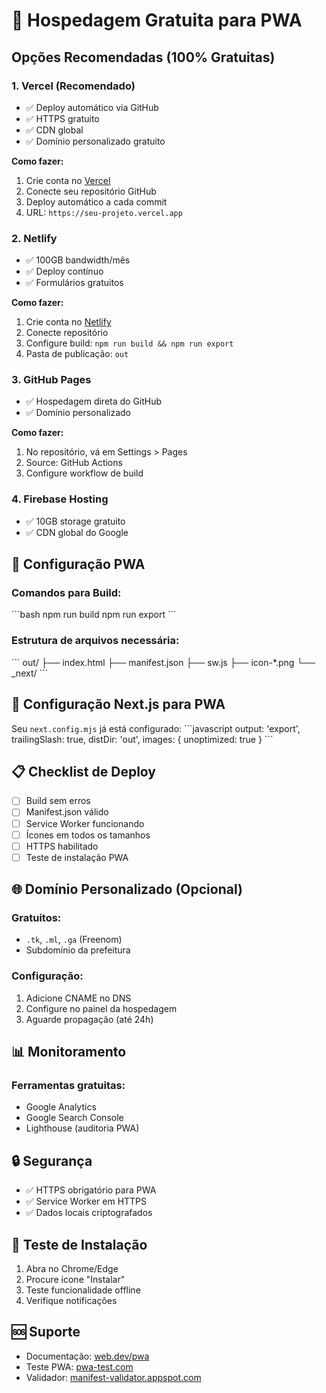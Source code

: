 # 🚀 Hospedagem Gratuita para PWA

## Opções Recomendadas (100% Gratuitas)

### 1. **Vercel** (Recomendado)
- ✅ Deploy automático via GitHub
- ✅ HTTPS gratuito
- ✅ CDN global
- ✅ Domínio personalizado gratuito

**Como fazer:**
1. Crie conta no [Vercel](https://vercel.com)
2. Conecte seu repositório GitHub
3. Deploy automático a cada commit
4. URL: `https://seu-projeto.vercel.app`

### 2. **Netlify**
- ✅ 100GB bandwidth/mês
- ✅ Deploy contínuo
- ✅ Formulários gratuitos

**Como fazer:**
1. Crie conta no [Netlify](https://netlify.com)
2. Conecte repositório
3. Configure build: `npm run build && npm run export`
4. Pasta de publicação: `out`

### 3. **GitHub Pages**
- ✅ Hospedagem direta do GitHub
- ✅ Domínio personalizado

**Como fazer:**
1. No repositório, vá em Settings > Pages
2. Source: GitHub Actions
3. Configure workflow de build

### 4. **Firebase Hosting**
- ✅ 10GB storage gratuito
- ✅ CDN global do Google

## 📱 Configuração PWA

### Comandos para Build:
\`\`\`bash
npm run build
npm run export
\`\`\`

### Estrutura de arquivos necessária:
\`\`\`
out/
├── index.html
├── manifest.json
├── sw.js
├── icon-*.png
└── _next/
\`\`\`

## 🔧 Configuração Next.js para PWA

Seu `next.config.mjs` já está configurado:
\`\`\`javascript
output: 'export',
trailingSlash: true,
distDir: 'out',
images: { unoptimized: true }
\`\`\`

## 📋 Checklist de Deploy

- [ ] Build sem erros
- [ ] Manifest.json válido
- [ ] Service Worker funcionando
- [ ] Ícones em todos os tamanhos
- [ ] HTTPS habilitado
- [ ] Teste de instalação PWA

## 🌐 Domínio Personalizado (Opcional)

### Gratuitos:
- `.tk`, `.ml`, `.ga` (Freenom)
- Subdomínio da prefeitura

### Configuração:
1. Adicione CNAME no DNS
2. Configure no painel da hospedagem
3. Aguarde propagação (até 24h)

## 📊 Monitoramento

### Ferramentas gratuitas:
- Google Analytics
- Google Search Console
- Lighthouse (auditoria PWA)

## 🔒 Segurança

- ✅ HTTPS obrigatório para PWA
- ✅ Service Worker em HTTPS
- ✅ Dados locais criptografados

## 📱 Teste de Instalação

1. Abra no Chrome/Edge
2. Procure ícone "Instalar"
3. Teste funcionalidade offline
4. Verifique notificações

## 🆘 Suporte

- Documentação: [web.dev/pwa](https://web.dev/pwa)
- Teste PWA: [pwa-test.com](https://pwa-test.com)
- Validador: [manifest-validator.appspot.com](https://manifest-validator.appspot.com)
